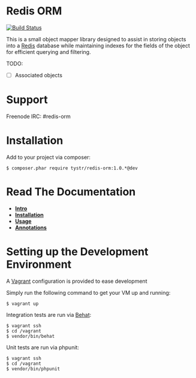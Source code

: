 Redis ORM
=========
[![Build Status](https://travis-ci.org/tystr/redis-orm.svg?branch=master)](https://travis-ci.org/tystr/redis-orm)

This is a small object mapper library designed to assist in storing objects into a [Redis][1] database
while maintaining indexes for the fields of the object for efficient querying and filtering.

TODO: 
 - [ ] Associated objects

Support
=======

Freenode IRC: #redis-orm

Installation
============
Add to your project via composer:

    $ composer.phar require tystr/redis-orm:1.0.*@dev


Read The Documentation
======================
* **[Intro](doc/00-intro.md)**
* **[Installation](doc/01-installation.md)**
* **[Usage](doc/02-usage.md)**
* **[Annotations](doc/03-annotations.md)**

[1]: http://redis.io/
[2]: http://vagrantup.com/
[3]: http://docs.behat.org/en/v3.0/

Setting up the Development Environment
======================================
A [Vagrant][2] configuration is provided to ease development

Simply run the following command to get your VM up and running:

    $ vagrant up

Integration tests are run via [Behat][3]:

    $ vagrant ssh
    $ cd /vagrant
    $ vendor/bin/behat
    
Unit tests are run via phpunit:

    $ vagrant ssh
    $ cd /vagrant
    $ vendor/bin/phpunit
